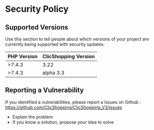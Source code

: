 # Security Policy

## Supported Versions

Use this section to tell people about which versions of your project are
currently being supported with security updates.

| PHP Version | ClicShopping Version |
| ------- | ------------------ |
| >7.4.3   | 3.22 |
| >7.4.3   | alpha 3.3 |

## Reporting a Vulnerability

If you identified a vulnerabilities, please report a Issues on Github :
https://github.com/ClicShopping/ClicShopping_V3/issues

- Explain the problem
- If you know a solution, propose your idea to solve



